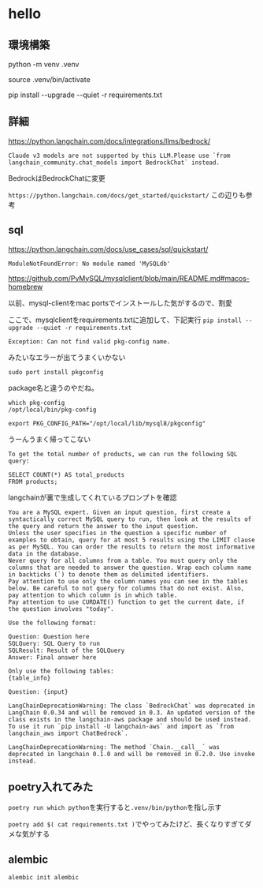 # hello
## 環境構築
python -m venv .venv

source .venv/bin/activate

pip install --upgrade --quiet -r requirements.txt

## 詳細
https://python.langchain.com/docs/integrations/llms/bedrock/

```
Claude v3 models are not supported by this LLM.Please use `from langchain_community.chat_models import BedrockChat` instead.
```
BedrockはBedrockChatに変更

`https://python.langchain.com/docs/get_started/quickstart/`
この辺りも参考

## sql
https://python.langchain.com/docs/use_cases/sql/quickstart/

`ModuleNotFoundError: No module named 'MySQLdb'`

https://github.com/PyMySQL/mysqlclient/blob/main/README.md#macos-homebrew

以前、mysql-clientをmac portsでインストールした気がするので、割愛

ここで、mysqlclientをrequirements.txtに追加して、下記実行
`pip install --upgrade --quiet -r requirements.txt`

```
Exception: Can not find valid pkg-config name.
```
みたいなエラーが出てうまくいかない


`sudo port install pkgconfig`

package名と違うのやだね。
```
which pkg-config
/opt/local/bin/pkg-config
```

`export PKG_CONFIG_PATH="/opt/local/lib/mysql8/pkgconfig"`

うーんうまく帰ってこない
```
To get the total number of products, we can run the following SQL query:

SELECT COUNT(*) AS total_products
FROM products;
```

langchainが裏で生成してくれているプロンプトを確認
```
You are a MySQL expert. Given an input question, first create a syntactically correct MySQL query to run, then look at the results of the query and return the answer to the input question.
Unless the user specifies in the question a specific number of examples to obtain, query for at most 5 results using the LIMIT clause as per MySQL. You can order the results to return the most informative data in the database.
Never query for all columns from a table. You must query only the columns that are needed to answer the question. Wrap each column name in backticks (`) to denote them as delimited identifiers.
Pay attention to use only the column names you can see in the tables below. Be careful to not query for columns that do not exist. Also, pay attention to which column is in which table.
Pay attention to use CURDATE() function to get the current date, if the question involves "today".

Use the following format:

Question: Question here
SQLQuery: SQL Query to run
SQLResult: Result of the SQLQuery
Answer: Final answer here

Only use the following tables:
{table_info}

Question: {input}
```

```
LangChainDeprecationWarning: The class `BedrockChat` was deprecated in LangChain 0.0.34 and will be removed in 0.3. An updated version of the class exists in the langchain-aws package and should be used instead. To use it run `pip install -U langchain-aws` and import as `from langchain_aws import ChatBedrock`.
```

```
LangChainDeprecationWarning: The method `Chain.__call__` was deprecated in langchain 0.1.0 and will be removed in 0.2.0. Use invoke instead.
```

## poetry入れてみた
`poetry run which python`を実行すると`.venv/bin/python`を指し示す

`poetry add $( cat requirements.txt )`でやってみたけど、長くなりすぎてダメな気がする

## alembic
`alembic init alembic`
